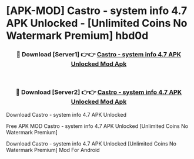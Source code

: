 # [APK-MOD] Castro - system info 4.7 APK Unlocked - [Unlimited Coins No Watermark Premium] hbd0d



<div align="center">
<h3>🔴 Download [Server1] 👉👉 <a href="https://momento.my/?title=Castro_-_system_info_4.7_APK_Unlocked">Castro - system info 4.7 APK Unlocked Mod Apk</a></h3><br>

<h3>🔴 Download [Server2] 👉👉 <a href="https://momento.my/?title=Castro_-_system_info_4.7_APK_Unlocked">Castro - system info 4.7 APK Unlocked Mod Apk</a></h3>
</div>



Download Castro - system info 4.7 APK Unlocked 

Free APK MOD Castro - system info 4.7 APK Unlocked [Unlimited Coins No Watermark Premium]

Download Castro - system info 4.7 APK Unlocked [Unlimited Coins No Watermark Premium] Mod For Android
